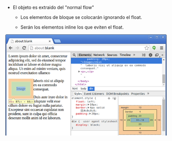 - El objeto es extraido del "normal flow"

    - Los elementos de bloque se colocarán ignorando el float.

    - Serán los elementos inline los que eviten el float.

![](assets/float.example.png)
